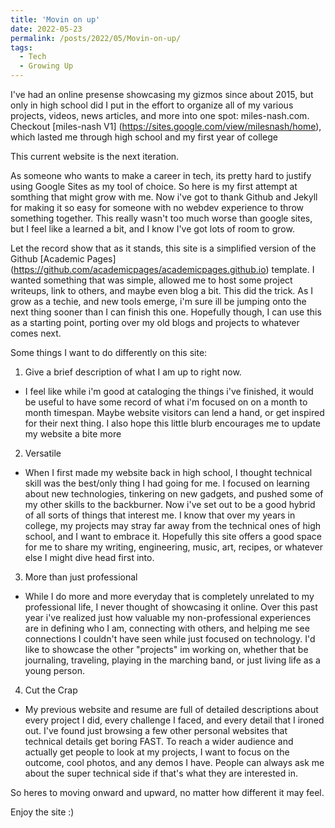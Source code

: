 ```yaml
---
title: 'Movin on up'
date: 2022-05-23
permalink: /posts/2022/05/Movin-on-up/
tags:
  - Tech
  - Growing Up
---
```




I've had an online presense showcasing my gizmos since about 2015, but only in high school did I put in the effort to organize all of my various projects, videos, news articles, and more into one spot: miles-nash.com.
Checkout [miles-nash V1] (https://sites.google.com/view/milesnash/home), which lasted me through high school and my first year of college 

This current website is the next iteration.

As someone who wants to make a career in tech, its pretty hard to justify using Google Sites as my tool of choice. So here is my first attempt at somthing that might grow with me. Now i've got to thank Github and Jekyll for making it so easy for someone with no webdev experience to throw something together. This really wasn't too much worse than google sites, but I feel like a learned a bit, and I know I've got lots of room to grow. 

Let the record show that as it stands, this site is a simplified version of the Github [Academic Pages] (https://github.com/academicpages/academicpages.github.io) template. I wanted something that was simple, allowed me to host some project writeups, link to others, and maybe even blog a bit. This did the trick. As I grow as a techie, and new tools emerge, i'm sure ill be jumping onto the next thing sooner than I can finish this one. Hopefully though, I can use this as a starting point, porting over my old blogs and projects to whatever comes next.

Some things I want to do differently on this site: 
1. Give a brief description of what I am up to right now.
  * I feel like while i'm good at cataloging the things i've finished, it would be useful to have some record of what i'm focused on on a month to month timespan. Maybe website visitors can lend a hand, or get inspired for their next thing. I also hope this little blurb encourages me to update my website a bite more

2. Versatile
  * When I first made my website back in high school, I thought technical skill was the best/only thing I had going for me. I focused on learning about new technologies, tinkering on new gadgets, and pushed some of my other skills to the backburner. Now i've set out to be a good hybrid of all sorts of things that interest me. I know that over my years in college, my projects may stray far away from the technical ones of high school, and I want to embrace it. Hopefully this site offers a good space for me to share my writing, engineering, music, art, recipes, or whatever else I might dive head first into.

3. More than just professional
  * While I do more and more everyday that is completely unrelated to my professional life, I never thought of showcasing it online. Over this past year i've realized just how valuable my non-professional experiences are in defining who I am, connecting with others, and helping me see connections I couldn't have seen while just focused on technology. I'd like to showcase the other "projects" im working on, whether that be journaling, traveling, playing in the marching band, or just living life as a young person. 

4. Cut the Crap
  * My previous website and resume are full of detailed descriptions about every project I did, every challenge I faced, and every detail that I ironed out. I've found just browsing a few other personal websites that technical details get boring FAST. To reach a wider audience and actually get people to look at my projects, I want to focus on the outcome, cool photos, and any demos I have. People can always ask me about the super technical side if that's what they are interested in.

So heres to moving onward and upward, no matter how different it may feel.

Enjoy the site :)

